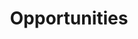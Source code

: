 ---
title: Opportunities
type: landing

sections:
  - block: markdown
    content:
      title: Opportunities
    #   subtitle: My subtitle
      text: |
      text: |-
        We recruit researcher and students with interests in areas including modelling and simulation,
        numerical methods, numerical methods, mathematical software, and high-performance and parallel computing.
        If you are interested please send your CV to Hilde Hambro (<hh463@cam.ac.uk>).

        #### Post-docs/research associates

        Support for post-doctoral scholars and research associates is available through a variety of fellowship schemes.


        #### PhD positions

        *A funded PhD studentship is available on fast solvers for electromagnetic scattering problems
        in collaboration with [Dstl](https://www.gov.uk/government/organisations/defence-science-and-technology-laboratory).
        This studentship is restricted to UK residents.* Please send expressions of interest, including your CV,
        Hilde Hambro (<hh463@cam.ac.uk>).


        A range of scholarships/studentships are available for PhD studentships.
---